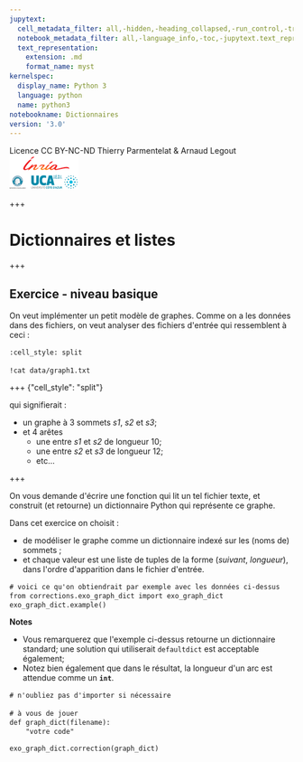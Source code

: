 ```yaml
---
jupytext:
  cell_metadata_filter: all,-hidden,-heading_collapsed,-run_control,-trusted
  notebook_metadata_filter: all,-language_info,-toc,-jupytext.text_representation.jupytext_version,-jupytext.text_representation.format_version
  text_representation:
    extension: .md
    format_name: myst
kernelspec:
  display_name: Python 3
  language: python
  name: python3
notebookname: Dictionnaires
version: '3.0'
---
```


<div class="licence">
<span>Licence CC BY-NC-ND</span>
<span>Thierry Parmentelat &amp; Arnaud Legout</span>
<span><img src="media/both-logos-small-alpha.png" /></span>
</div>

+++

# Dictionnaires et listes

+++

## Exercice - niveau basique

On veut implémenter un petit modèle de graphes. Comme on a les données dans des fichiers, on veut analyser des fichiers d'entrée qui ressemblent à ceci :

```{code-cell}
:cell_style: split

!cat data/graph1.txt
```

+++ {"cell_style": "split"}

qui signifierait :

* un graphe à 3 sommets *s1*, *s2* et *s3*;
* et 4 arêtes
  * une entre *s1* et *s2* de longueur 10;
  * une entre *s2* et *s3* de longueur 12;
  * etc…

+++

On vous demande d'écrire une fonction qui lit un tel fichier texte, et construit (et retourne) un dictionnaire Python qui représente ce graphe.

Dans cet exercice on choisit :

* de modéliser le graphe comme un dictionnaire indexé sur les (noms de) sommets ;
* et chaque valeur est une liste de tuples de la forme (*suivant*, *longueur*), dans l'ordre d'apparition dans le fichier d'entrée.

```{code-cell}
# voici ce qu'on obtiendrait par exemple avec les données ci-dessus
from corrections.exo_graph_dict import exo_graph_dict
exo_graph_dict.example()
```

**Notes**

* Vous remarquerez que l'exemple ci-dessus retourne un dictionnaire standard; une solution qui utiliserait `defaultdict` est acceptable également;
* Notez bien également que dans le résultat, la longueur d'un arc est attendue comme un **`int`**.

```{code-cell}
# n'oubliez pas d'importer si nécessaire

# à vous de jouer
def graph_dict(filename):
    "votre code"
```

```{code-cell}
exo_graph_dict.correction(graph_dict)
```
